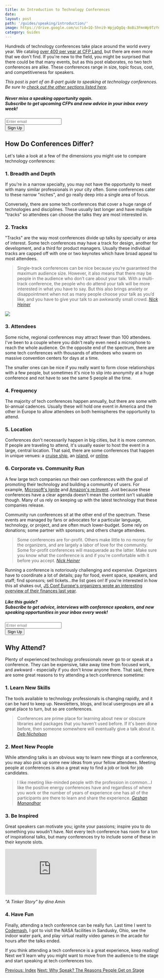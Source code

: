 ```yaml
---
title: An Introduction to Technology Conferences
date:
layout: post
path: '/guides/speaking/introduction/'
image: https://drive.google.com/uc?id=1Q-5hni9-WpjpQgQq-8oBi3FmnWp9TzYq
category: Guides
---
```


Hundreds of technology conferences take place around the world every year. We catalog [over 400 per year at CFP Land](/blog/data), but there are even more that we don't find. If you're new to the field, you might be surprised that there could be that many events, but as this post elaborates, no two tech conferences are alike. These conferences range in size, topic focus, cost, and competitiveness for speakers.

<!--more-->

_This post is part of an 8-part guide to speaking at technology conferences. Be sure to [check out the other sections listed here](../)._

<div class="card bg-info-light mb-3">
<div class="card-body">
  <h5 class="card-title">
    <strong>Never miss a speaking opportunity again.</strong><br/>
    Subscribe to get upcoming CFPs and new advice in your inbox every week!
  </h5>
  <form
    class="row"
    action="https://cfpland.us15.list-manage.com/subscribe/post?u=4eba8b205fc13380cd3e6f3fc&amp;id=258f553f4e"
    method="post"
  >
    <div class="col-sm-12 col-md-8">
      <input
        name="EMAIL"
        type="email"
        class="form-control mb-2"
        id="emailInput"
        aria-label="Enter email to get CFPs in your inbox every week"
        placeholder="Enter email"
        required
      />
    </div>
    <div class="col-sm-12 col-md-3">
      <button type="submit" class="btn btn-secondary btn-block mb-2">
        Sign Up
      </button>
    </div>
  </form>
</div>
</div>

## How Do Conferences Differ?

Let's take a look at a few of the dimensions you might use to compare technology conferences:

### 1. Breadth and Depth

If you're in a narrow specialty, you may not have the opportunity to meet with many similar professionals in your city often. Some conferences cater to these narrow "niches", and go really deep into a single area of focus.

Conversely, there are some tech conferences that cover a huge range of technologies and disciplines. These usually last longer and have multiple "tracks" so attendees can choose the talks they are most interested in.

### 2. Tracks

"Tracks" are the way most conferences divide up talks by specialty or area of interest. Some tech conferences may have a track for design, another for development, and a third for product managers. Usually these individual tracks are capped off with one or two keynotes which have broad appeal to most attendees.

> Single-track conferences can be nice because you’re guaranteed the maximum audience size. However, it also means that there may be people in the audience who don’t care about your talk. With a multi-track conference, the people who do attend your talk will be more interested in what you have to say. But this also brings anxiety or disappointment when not as many people choose your talk as you’d like, and you have to give your talk to an awkwardly small crowd.
> _[Nick Heiner](https://hackernoon.com/how-and-why-to-speak-at-tech-conferences-1d50a3f548e0)_

![](https://i.imgur.com/4ho1VrO.jpg)

### 3. Attendees

Some niche, regional conferences may attract fewer than 100 attendees. I've been to a couple where you didn't really even need a microphone to reach the whole audience. On the opposite end of the spectrum, there are some tech conferences with thousands of attendees who swarm on massive convention centers for days at a time.

The smaller ones can be nice if you really want to form close relationships with a few people, but sometimes it's nice to slip into anonymity at a huge conference and not have to see the same 5 people all the time.

### 4. Frequency

The majority of tech conferences happen annually, but there are some with bi-annual cadences. Usually these will hold one event in America and the other in Europe to allow attendees on both hemispheres the opportunity to attend.

### 5. Location

Conferences don't necessarily happen in big cities, but it is more common. If people are traveling to attend, it's usually easier to host the event in a large, central location. That said, there are some conferences that happen in unique venues: a [cruise ship](https://www.codercruise.com/), an [island](https://www.atechconference.com/), or [online](https://nomadphp.com/).

### 6. Corporate vs. Community Run

A few large tech companies run their own conferences with the goal of promoting their technology and building a community of users. For example, [Microsoft's Ignite](https://www.microsoft.com/en-us/ignite) and [Amazon's re:Invent](https://reinvent.awsevents.com/). Just because these conferences have a clear agenda doesn't mean the content isn't valuable though. Many of us rely on keeping up with the latest technology that these companies release.

Community run conferences sit at the other end of the spectrum. These events are managed by fans or advocates for a particular language, technology, or project, and are often much lower-budget. Some rely on donations; some partner with sponsors; and others charge attendees.

> Some conferences are for-profit. Others make little to no money for the organizers, and are largely a labor of love for the community. Some for-profit conferences will masquerade as the latter. Make sure you know what the conference is and if you’re comfortable with it before you accept.
> _[Nick Heiner](https://hackernoon.com/how-and-why-to-speak-at-tech-conferences-1d50a3f548e0)_

Running a conference is notoriously challenging and expensive. Organizers have to coordinate a lot of details; pay for food, event space, speakers, and staff; find sponsors; sell tickets...the list goes on! If you're interested in how this all shakes out, [JS Conf Europe's organizers wrote an interesting overview of their finances last year](https://2019.jsconf.eu/news/the-jsconf-cssconf-eu-finances/).

<div class="card bg-info-light mb-3">
<div class="card-body">
  <h5 class="card-title">
    <strong>Like this guide?</strong><br/>
    Subscribe to get advice, interviews with conference speakers, and new speaking opportunities in your inbox every week!
  </h5>
  <form
    class="row"
    action="https://cfpland.us15.list-manage.com/subscribe/post?u=4eba8b205fc13380cd3e6f3fc&amp;id=258f553f4e"
    method="post"
  >
    <div class="col-sm-12 col-md-8">
      <input
        name="EMAIL"
        type="email"
        class="form-control mb-2"
        id="emailInput"
        aria-label="Enter email to get CFPs in your inbox every week"
        placeholder="Enter email"
        required
      />
    </div>
    <div class="col-sm-12 col-md-3">
      <button type="submit" class="btn btn-secondary btn-block mb-2">
        Sign Up
      </button>
    </div>
  </form>
</div>
</div>

## Why Attend?

Plenty of experienced technology professionals never go to or speak at a conference. They can be expensive, take away time from focused work, and awkward - especially if you don't know anyone there. That said, there are some great reasons to try attending a tech conference sometime:

### 1. Learn New Skills

The tools available to technology professionals is changing rapidly, and it can be hard to keep up. Newsletters, blogs, and local usergroups are all a great place to turn, but so are conferences.

> Conferences are prime place for learning about new or obscure libraries and packages that you haven't used before. If it's been done before, then someone somewhere will eventually give a talk about it.
> _[Deb Nicholson](https://opensource.com/life/16/2/attending-technical-conferences-whats-big-deal)_

### 2. Meet New People

While attending talks is an obvious way to learn new things at a conference, you may also pick up some new ideas from your fellow attendees. Meeting people at conferences is also a great way to find a job or look for job candidates.

> I like meeting like-minded people with the profession in common...I like the positive energy conferences have and regardless of where you work or the number of years of experience one has all of the participants are there to learn and share the experience.
> _[Geshan Manandhar](https://www.cfpland.com/blog/speakers-story-geshan-manandhar/)_

### 3. Be Inspired

Great speakers can motivate you; ignite your passions; inspire you to do something you woudn't have. Not every tech conference has room for a ton of inspirational talks, but many conferences try to include some of these in their keynote slots.

<div class='embed-container'><iframe src='https://www.youtube.com/embed/dYlT4lU5pb4' frameborder='0' allowfullscreen></iframe></div>

_"A Tinker Story" by dina Amin_

### 4. Have Fun

Finally, attending a tech conference can be really fun. Last time I went to [Codemash](https://www.codemash.org/), I got to visit the NASA facilities in Sandusky, Ohio, see the indoor water park, and play virtual reality video games in the arcade for hours after the talks ended.

If you think attending a tech conference is a great experience, keep reading! Next we'll learn why you might want to move from the audience to the stage and start speaking at tech conferences too.

<a class="text-left d-block" href="../">Previous: Index</a>
<a class="text-right d-block" href="../why-speak/">Next: Why Speak? The Reasons People Get on Stage</a>
